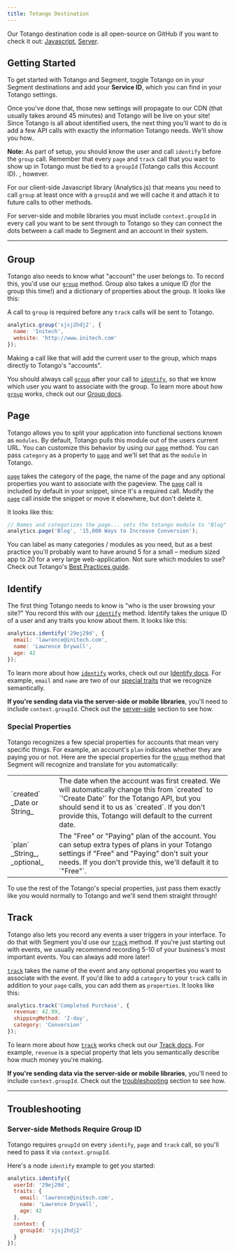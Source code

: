 ```yaml
---
title: Totango Destination
---
```


Our Totango destination code is all open-source on GitHub if you want to check it out: [Javascript](https://github.com/segment-integrations/analytics.js-integration-totango), [Server](https://github.com/segmentio/integration-totango).

## Getting Started

To get started with Totango and Segment, toggle Totango on in your Segment destinations and add your **Service ID**, which you can find in your Totango settings.

Once you've done that, those new settings will propagate to our CDN (that usually takes around 45 minutes) and Totango will be live on your site! Since Totango is all about identified users, the next thing you'll want to do is add a few API calls with exactly the information Totango needs. We'll show you how..

**Note:** As part of setup, you should know the user and call `identify` before the `group` call. Remember that every `page` and `track` call that you want to show up in Totango must be tied to a `groupId` (Totango calls this Account ID). , however.

For our client-side Javascript library (Analytics.js) that means you need to call `group` at least once with a `groupId` and we will cache it and attach it to future calls to other methods.

For server-side and mobile libraries you must include `context.groupId` in every call you want to be sent through to Totango so they can connect the dots between a call made to Segment and an account in their system.

- - -

## Group

Totango also needs to know what "account" the user belongs to. To record this, you'd use our [`group`](/docs/connections/spec/group/) method. Group also takes a unique ID (for the group this time!) and a dictionary of properties about the group. It looks like this:

A call to `group` is required before any `track` calls will be sent to Totango.

```js
analytics.group('sjsj2hdj2', {
  name: 'Initech',
  website: 'http://www.initech.com'
});
```

Making a call like that will add the current user to the group, which maps directly to Totango's "accounts".

You should always call [`group`](/docs/connections/spec/group/) after your call to [`identify`](/docs/connections/spec/identify/), so that we know which user you want to associate with the group. To learn more about how [`group`](/docs/connections/spec/group/) works, check out our [Group docs](/docs/connections/spec/group/).

## Page

Totango allows you to split your application into functional sections known as `modules`. By default, Totango pulls this module out of the users current URL. You can customize this behavior by using our [`page`](/docs/connections/spec/page) method. You can pass `category` as a property to [`page`](/docs/connections/spec/page) and we'll set that as the `module` in Totango.

[`page`](/docs/connections/spec/page) takes the category of the page, the name of the page and any optional properties you want to associate with the pageview. The [`page`](/docs/connections/spec/page) call is included by default in your snippet, since it's a required call. Modify the [`page`](/docs/connections/spec/page) call inside the snippet or move it elsewhere, but don't delete it.

It looks like this:

```js
// Names and categorizes the page... sets the totango module to "Blog"
analytics.page('Blog', '15,000 Ways to Increase Conversion');
```

You can label as many categories / modules as you need, but as a best practice you'll probably want to have around 5 for a small – medium sized app to 20 for a very large web-application. Not sure which modules to use? Check out Totango's [Best Practices guide](http://help.totango.com/best-practices/preparing-an-integration-worksheet/).


## Identify

The first thing Totango needs to know is "who is the user browsing your site?" You record this with our [`identify`](/docs/connections/spec/identify/) method. Identify takes the unique ID of a user and any traits you know about them. It looks like this:

```js
analytics.identify('29ej29d', {
  email: 'lawrence@initech.com',
  name: 'Lawrence Drywall',
  age: 42
});
```

To learn more about how [`identify`](/docs/connections/spec/identify/) works, check out our [Identify docs](/docs/connections/spec/identify/). For example, `email` and `name` are two of our [special traits](/docs/connections/spec/identify/#special-traits) that we recognize semantically.

**If you're sending data via the server-side or mobile libraries**, you'll need to include `context.groupId`. Check out the [server-side](#server-side-methods-require-group-id) section to see how.


### Special Properties

Totango recognizes a few special properties for accounts that mean very specific things. For example, an account's `plan` indicates whether they are paying you or not. Here are the special properties for the [`group`](/docs/connections/spec/group/) method that Segment will recognize and translate for you automatically:

<table>
  <tr>
    <td>`created` _Date or String_</td>
    <td>The date when the account was first created. We will automatically change this from `created` to `'Create Date'` for the Totango API, but you should send it to us as `created`. If you don't provide this, Totango will default to the current date.</td>
  </tr>
  <tr>
    <td>`plan` _String_, _optional_</td>
    <td>The "Free" or "Paying" plan of the account. You can setup extra types of plans in your Totango settings if "Free" and "Paying" don't suit your needs. If you don't provide this, we'll default it to `"Free"`.</td>
  </tr>
</table>

To use the rest of the Totango's special properties, just pass them exactly like you would normally to Totango and we'll send them straight through!


## Track

Totango also lets you record any events a user triggers in your interface. To do that with Segment you'd use our [`track`](/docs/connections/spec/track/) method. If you're just starting out with events, we usually recommend recording 5-10 of your business's most important events. You can always add more later!

[`track`](/docs/connections/spec/track/) takes the name of the event and any optional properties you want to associate with the event. If you'd like to add a `category` to your `track` calls in addition to your `page` calls, you can add them as `properties`. It looks like this:

```js
analytics.track('Completed Purchase', {
  revenue: 42.99,
  shippingMethod: '2-day',
  category: 'Conversion'
});
```

To learn more about how [`track`](/docs/connections/spec/track/) works check out our [Track docs](/docs/connections/spec/identify/). For example, `revenue` is a special property that lets you semantically describe how much money you're making.

**If you're sending data via the server-side or mobile libraries**, you'll need to include `context.groupId`. Check out the [troubleshooting](#troubleshooting) section to see how.

- - -


## Troubleshooting


### Server-side Methods Require Group ID

Totango requires `groupId` on every `identify`, `page` and `track` call, so you'll need to pass it via `context.groupId`.

Here's a node `identify` example to get you started:

```js
analytics.identify({
  userId: '29ej29d',
  traits: {
    email: 'lawrence@initech.com',
    name: 'Lawrence Drywall',
    age: 42
  },
  context: {
    groupId: 'sjsj2hdj2'
  }
});
```
